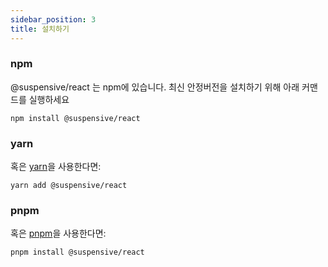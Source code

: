 ```yaml
---
sidebar_position: 3
title: 설치하기
---
```


### npm

@suspensive/react 는 npm에 있습니다. 최신 안정버전을 설치하기 위해 아래 커맨드를 실행하세요

```shell
npm install @suspensive/react
```

### yarn

혹은 <a href="https://classic.yarnpkg.com/en/docs/install/" target="_blank">yarn</a>을 사용한다면:

```shell
yarn add @suspensive/react
```

### pnpm

혹은 <a href="https://pnpm.io/" target="_blank">pnpm</a>을 사용한다면:

```shell
pnpm install @suspensive/react
```
